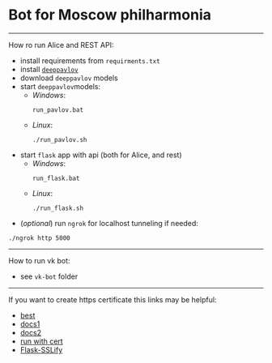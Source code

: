 # Bot for Moscow philharmonia
***
How ro run Alice and REST API:
* install requirements from `requirments.txt`
* install [`deeppavlov`](https://github.com/deepmipt/DeepPavlov)
* download `deeppavlov` models
* start `deeppavlov`models:
    * *Windows*:
        ```
        run_pavlov.bat
        ```
    * *Linux*:
        ```
        ./run_pavlov.sh
        ```
* start `flask` app with api (both for Alice, and rest)
    * *Windows*:
        ```
        run_flask.bat
        ```
    * *Linux*:
        ```
        ./run_flask.sh
        ```
* (*optional*) run `ngrok` for localhost tunneling if needed:

```
./ngrok http 5000
```

***
How to run vk bot:
* see `vk-bot` folder

***

If you want to create https certificate this links may be helpful:
* [best](https://blog.miguelgrinberg.com/post/running-your-flask-application-over-https)
* [docs1](http://flask.pocoo.org/snippets/111/)
* [docs2](http://werkzeug.pocoo.org/docs/0.14/serving/)
* [run with cert](https://stackoverflow.com/questions/48467835/run-flask-dev-server-over-https-using-cli)
* [Flask-SSLify](https://github.com/kennethreitz/flask-sslify)
